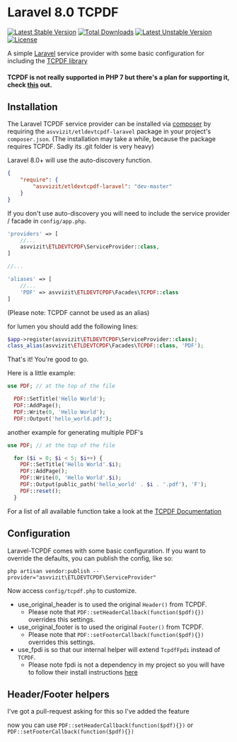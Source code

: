 # Laravel 8.0 TCPDF
[![Latest Stable Version](https://poser.pugx.org/asvvizit/etldevtcpdf-laravel/v/)](https://packagist.org/packages/asvvizit/etldevtcpdf-laravel/v/1.0.3) [![Total Downloads](https://poser.pugx.org/asvvizit/etldevtcpdf-laravel/downloads)](https://packagist.org/packages/asvvizit/etldevtcpdf-laravel) [![Latest Unstable Version](https://poser.pugx.org/asvvizit/etldevtcpdf-laravel/v/unstable)](https://packagist.org/packages/asvvizit/etldevtcpdf-laravel) [![License](https://poser.pugx.org/asvvizit/etldevtcpdf-laravel/license)](https://packagist.org/packages/asvvizit/etldevtcpdf-laravel)

A simple [Laravel](http://www.laravel.com) service provider with some basic configuration for including the [TCPDF library](http://www.tcpdf.org/)

#### TCPDF is not really supported in PHP 7 but there's a plan for supporting it, check [this](https://github.com/tecnickcom/tc-lib-pdf) out.

## Installation

The Laravel TCPDF service provider can be installed via [composer](http://getcomposer.org) by requiring the `asvvizit/etldevtcpdf-laravel` package in your project's `composer.json`. (The installation may take a while, because the package requires TCPDF. Sadly its .git folder is very heavy)

Laravel 8.0+ will use the auto-discovery function.

```json
{
    "require": {
        "asvvizit/etldevtcpdf-laravel": "dev-master"
    }
}
```

If you don't use auto-discovery you will need to include the service provider / facade in `config/app.php`.


```php
'providers' => [
    //...
    asvvizit\ETLDEVTCPDF\ServiceProvider::class,
]

//...

'aliases' => [
    //...
    'PDF' => asvvizit\ETLDEVTCPDF\Facades\TCPDF::class
]
```

(Please note: TCPDF cannot be used as an alias)

for lumen you should add the following lines:

```php
$app->register(asvvizit\ETLDEVTCPDF\ServiceProvider::class);
class_alias(asvvizit\ETLDEVTCPDF\Facades\TCPDF::class, 'PDF');
```

That's it! You're good to go.

Here is a little example:

```php
use PDF; // at the top of the file

  PDF::SetTitle('Hello World');
  PDF::AddPage();
  PDF::Write(0, 'Hello World');
  PDF::Output('hello_world.pdf');
```

another example for generating multiple PDF's

```php
use PDF; // at the top of the file

  for ($i = 0; $i < 5; $i++) {
    PDF::SetTitle('Hello World'.$i);
    PDF::AddPage();
    PDF::Write(0, 'Hello World'.$i);
    PDF::Output(public_path('hello_world' . $i . '.pdf'), 'F');
    PDF::reset();
  }
```

For a list of all available function take a look at the [TCPDF Documentation](http://www.tcpdf.org/doc/code/classTCPDF.html)

## Configuration 

Laravel-TCPDF comes with some basic configuration.
If you want to override the defaults, you can publish the config, like so:

    php artisan vendor:publish --provider="asvvizit\ETLDEVTCPDF\ServiceProvider"

Now access `config/tcpdf.php` to customize.

 * use_original_header is to used the original `Header()` from TCPDF.
    * Please note that `PDF::setHeaderCallback(function($pdf){})` overrides this settings.
 * use_original_footer is to used the original `Footer()` from TCPDF.
    * Please note that `PDF::setFooterCallback(function($pdf){})` overrides this settings.
 * use_fpdi is so that our internal helper will extend `TcpdfFpdi` instead of `TCPDF`.
    * Please note fpdi is not a dependency in my project so you will have to follow their install instructions [here](https://github.com/Setasign/FPDI)  

## Header/Footer helpers

I've got a pull-request asking for this so I've added the feature

now you can use `PDF::setHeaderCallback(function($pdf){})` or `PDF::setFooterCallback(function($pdf){})`
